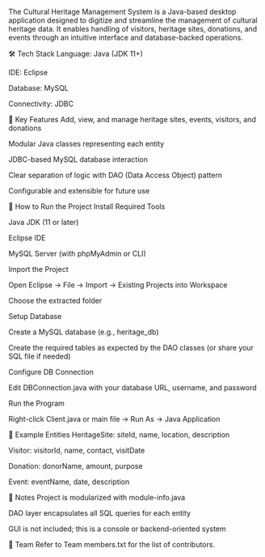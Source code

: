 The Cultural Heritage Management System is a Java-based desktop application designed to digitize and streamline the management of cultural heritage data. It enables handling of visitors, heritage sites, donations, and events through an intuitive interface and database-backed operations.

🛠️ Tech Stack
Language: Java (JDK 11+)

IDE: Eclipse

Database: MySQL

Connectivity: JDBC

📌 Key Features
Add, view, and manage heritage sites, events, visitors, and donations

Modular Java classes representing each entity

JDBC-based MySQL database interaction

Clear separation of logic with DAO (Data Access Object) pattern

Configurable and extensible for future use

🚀 How to Run the Project
Install Required Tools

Java JDK (11 or later)

Eclipse IDE

MySQL Server (with phpMyAdmin or CLI)

Import the Project

Open Eclipse → File → Import → Existing Projects into Workspace

Choose the extracted folder

Setup Database

Create a MySQL database (e.g., heritage_db)

Create the required tables as expected by the DAO classes (or share your SQL file if needed)

Configure DB Connection

Edit DBConnection.java with your database URL, username, and password

Run the Program

Right-click Client.java or main file → Run As → Java Application

📌 Example Entities
HeritageSite: siteId, name, location, description

Visitor: visitorId, name, contact, visitDate

Donation: donorName, amount, purpose

Event: eventName, date, description

📄 Notes
Project is modularized with module-info.java

DAO layer encapsulates all SQL queries for each entity

GUI is not included; this is a console or backend-oriented system

🙋 Team
Refer to Team members.txt for the list of contributors.
